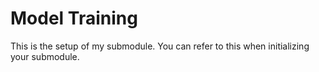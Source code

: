 # Model Training
This is the setup of my submodule. You can refer to this when initializing your submodule.